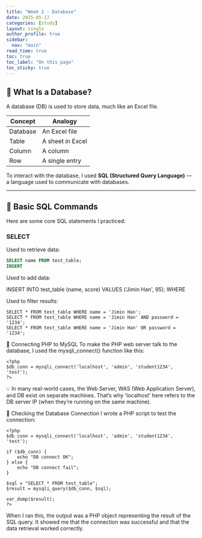 ```yaml
---
title: "Week 2 - Database"
date: 2025-05-17
categories: [study]
layout: single
author_profile: true
sidebar:
  nav: "main"
read_time: true
toc: true
toc_label: "On this page"
toc_sticky: true
---
```


## 🔹 What Is a Database?

A database (DB) is used to store data, much like an Excel file.

| Concept  | Analogy          |
|----------|------------------|
| Database | An Excel file    |
| Table    | A sheet in Excel |
| Column   | A column         |
| Row      | A single entry   |

To interact with the database, I used **SQL (Structured Query Language)** — a language used to communicate with databases.

---

## 🔹 Basic SQL Commands

Here are some core SQL statements I practiced:

### SELECT  
Used to retrieve data:
```sql
SELECT name FROM test_table;
INSERT
```
Used to add data:

INSERT INTO test_table (name, score) VALUES ('Jimin Han', 95);
WHERE

Used to filter results:

```
SELECT * FROM test_table WHERE name = 'Jimin Han';
SELECT * FROM test_table WHERE name = 'Jimin Han' AND password = '1234';
SELECT * FROM test_table WHERE name = 'Jimin Han' OR password = '1234';
```

🔹 Connecting PHP to MySQL
To make the PHP web server talk to the database, I used the mysqli_connect() function like this:


```
<?php
$db_conn = mysqli_connect('localhost', 'admin', 'student1234', 'test');
?>
```

💡 In many real-world cases, the Web Server, WAS (Web Application Server), and DB exist on separate machines.
That’s why 'localhost' here refers to the DB server IP (when they’re running on the same machine).

🔹 Checking the Database Connection
I wrote a PHP script to test the connection:

```
<?php
$db_conn = mysqli_connect('localhost', 'admin', 'student1234', 'test');

if ($db_conn) {
    echo "DB connect OK";
} else {
    echo "DB connect fail";
}

$sql = "SELECT * FROM test_table";
$result = mysqli_query($db_conn, $sql);

var_dump($result);
?>
```

When I ran this, the output was a PHP object representing the result of the SQL query.
It showed me that the connection was successful and that the data retrieval worked correctly.
